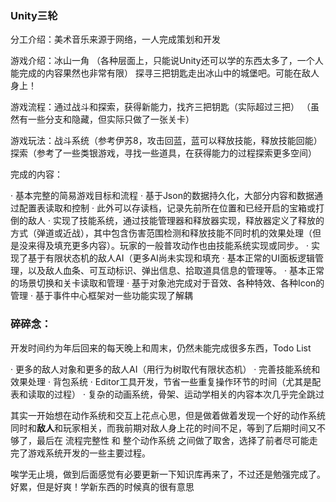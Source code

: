 ### Unity三轮

分工介绍：美术音乐来源于网络，一人完成策划和开发

游戏介绍：冰山一角
（各种层面上，只能说Unity还可以学的东西太多了，一个人能完成的内容果然也非常有限）
探寻三把钥匙走出冰山中的城堡吧。可能在敌人身上！

游戏流程：通过战斗和探索，获得新能力，找齐三把钥匙（实际超过三把）
（虽然有一些分支和隐藏，但实际只做了一张关卡）

游戏玩法：战斗系统（参考伊苏8，攻击回蓝，蓝可以释放技能，释放技能回能）探索（参考了一些类银游戏，寻找一些道具，在获得能力的过程探索更多空间）



完成的内容：

· 基本完整的简易游戏目标和流程
· 基于Json的数据持久化，大部分内容和数据通过配置表读取和控制
· 此外可以存读档，记录先前所在位置和已经开启的宝箱或打倒的敌人
· 实现了技能系统，通过技能管理器和释放器实现，释放器定义了释放的方式（弹道或近战），其中包含伤害范围检测和释放技能不同时机的效果处理（但是没来得及填充更多内容）。玩家的一般普攻动作也由技能系统实现或同步。
· 实现了基于有限状态机的敌人AI（更多AI尚未实现和填充
· 基本正常的UI面板逻辑管理，以及敌人血条、可互动标识、弹出信息、拾取道具信息的管理等。
· 基本正常的场景切换和关卡读取和管理
· 基于对象池完成对于音效、各种特效、各种Icon的管理
· 基于事件中心框架对一些功能实现了解耦



### 碎碎念：

开发时间约为年后回来的每天晚上和周末，仍然未能完成很多东西，Todo List

· 更多的敌人对象和更多的敌人AI（用行为树取代有限状态机）
· 完善技能系统和效果处理
· 背包系统
· Editor工具开发，节省一些重复操作环节的时间（尤其是配表和读取的过程）
· 复杂的动画系统，骨架、运动学相关的内容本次几乎完全跳过




其实一开始想在动作系统和交互上花点心思，但是做着做着发现一个好的动作系统同时和**敌人**和玩家相关，而我前期对敌人身上花的时间不足，等到了后期时间又不够了，最后在 流程完整性 和 整个动作系统 之间做了取舍，选择了前者尽可能走完了游戏系统开发的一些主要过程。

唉学无止境，做到后面感觉有必要更新一下知识库再来了，不过还是勉强完成了。好累，但是好爽！学新东西的时候真的很有意思

